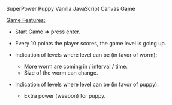 SuperPower Puppy
Vanilla JavaScript Canvas Game

<ins>Game Features:</ins>

- Start Game => press enter.

- Every 10 points the player scores, the game level is going up.
- Indication of levels where level can be (in favor of worm):

  - More worm are coming in / interval / time.
  - Size of the worm can change.

- Indication of levels where level can be (in favor of puppy).
  - Extra power (weapon) for puppy.
